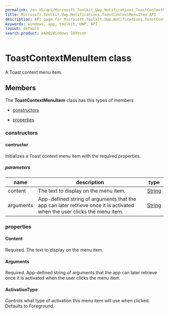 ```yaml
---
permalink: /en-US/api/Microsoft_Toolkit_Uwp_Notifications_ToastContextMenuItem.htm
title: Microsoft.Toolkit.Uwp.Notifications.ToastContextMenuItem API 
description: API page for Microsoft.Toolkit.Uwp.Notifications.ToastContextMenuItem
keywords: windows, app, toolkit, UWP, API
layout: default
search.product: eADQiWindows 10XVcnh
---
```



# ToastContextMenuItem class

A Toast context menu item.

## Members

The **ToastContextMenuItem** class has this types of members

* [constructors](#constructors)

* [properties](#properties)

### constructors

#### contructor

Initializes a Toast context menu item with the required properties.

##### parameters



| name | description | type || --- | --- | --- || content | The text to display on the menu item. | [String](https://msdn.microsoft.com/library/windows/apps/System.String) || arguments | App-defined string of arguments that the app can later retrieve once it is activated when the user clicks the menu item. | [String](https://msdn.microsoft.com/library/windows/apps/System.String) |


### properties

#### Content

Required. The text to display on the menu item.



#### Arguments

Required. App-defined string of arguments that the app can later retrieve once it is activated when the user clicks the menu item.



#### ActivationType

Controls what type of activation this menu item will use when clicked. Defaults to Foreground.


